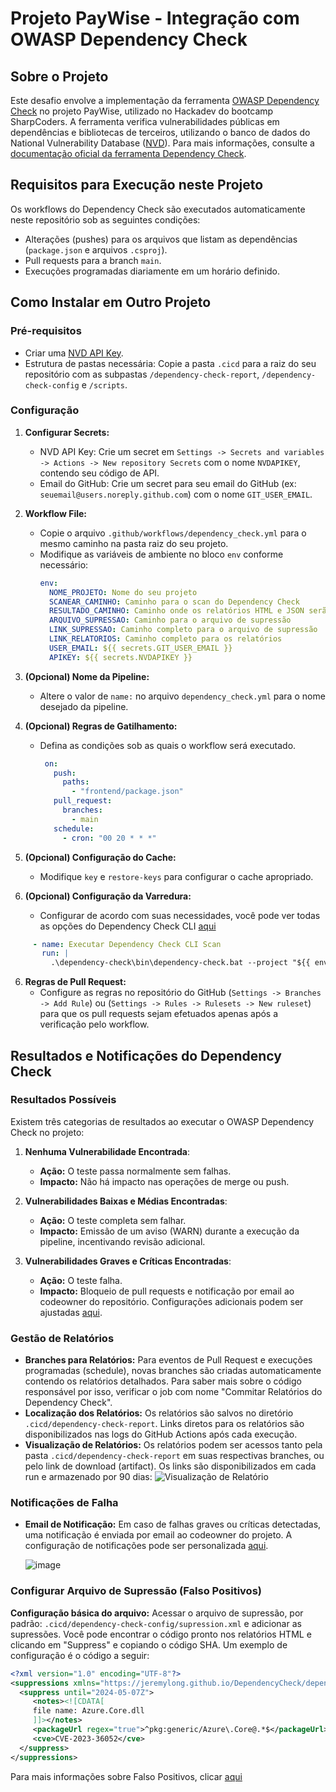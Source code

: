 # Projeto PayWise - Integração com OWASP Dependency Check

## Sobre o Projeto

Este desafio envolve a implementação da ferramenta [OWASP Dependency Check](https://owasp.org/www-project-dependency-check/) no projeto PayWise, utilizado no Hackadev do bootcamp SharpCoders. A ferramenta verifica vulnerabilidades públicas em dependências e bibliotecas de terceiros, utilizando o banco de dados do National Vulnerability Database ([NVD](https://nvd.nist.gov/)). Para mais informações, consulte a [documentação oficial da ferramenta Dependency Check](https://owasp.org/www-project-dependency-check/).

## Requisitos para Execução neste Projeto

Os workflows do Dependency Check são executados automaticamente neste repositório sob as seguintes condições:
- Alterações (pushes) para os arquivos que listam as dependências (`package.json` e arquivos `.csproj`).
- Pull requests para a branch `main`.
- Execuções programadas diariamente em um horário definido.

## Como Instalar em Outro Projeto

### Pré-requisitos

- Criar uma [NVD API Key](https://nvd.nist.gov/developers/request-an-api-key).
- Estrutura de pastas necessária: Copie a pasta `.cicd` para a raiz do seu repositório com as subpastas `/dependency-check-report`, `/dependency-check-config` e `/scripts`.

### Configuração

1. **Configurar Secrets:**
   - NVD API Key: Crie um secret em `Settings -> Secrets and variables -> Actions -> New repository Secrets` com o nome `NVDAPIKEY`, contendo seu código de API.
   - Email do GitHub: Crie um secret para seu email do GitHub (ex: `seuemail@users.noreply.github.com`) com o nome `GIT_USER_EMAIL`.

2. **Workflow File:**
   - Copie o arquivo `.github/workflows/dependency_check.yml` para o mesmo caminho na pasta raiz do seu projeto.
   - Modifique as variáveis de ambiente no bloco `env` conforme necessário:
     ```yaml
     env:
       NOME_PROJETO: Nome do seu projeto
       SCANEAR_CAMINHO: Caminho para o scan do Dependency Check
       RESULTADO_CAMINHO: Caminho onde os relatórios HTML e JSON serão salvos
       ARQUIVO_SUPRESSAO: Caminho para o arquivo de supressão
       LINK_SUPRESSAO: Caminho completo para o arquivo de supressão
       LINK_RELATORIOS: Caminho completo para os relatórios
       USER_EMAIL: ${{ secrets.GIT_USER_EMAIL }}
       APIKEY: ${{ secrets.NVDAPIKEY }}
     ```

3. **(Opcional) Nome da Pipeline:**
   - Altere o valor de `name:` no arquivo `dependency_check.yml` para o nome desejado da pipeline.

4. **(Opcional) Regras de Gatilhamento:**
   - Defina as condições sob as quais o workflow será executado.
     ```yaml
      on:
        push:
          paths:
            - "frontend/package.json"
        pull_request:
          branches:
            - main
        schedule:
          - cron: "00 20 * * *"
     ```

5. **(Opcional) Configuração do Cache:**
   - Modifique `key` e `restore-keys` para configurar o cache apropriado.

6. **(Opcional) Configuração da Varredura:**
   - Configurar de acordo com suas necessidades, você pode ver todas as opções do Dependency Check CLI [aqui](https://jeremylong.github.io/DependencyCheck/dependency-check-cli/arguments.html)
 ```yaml
      - name: Executar Dependency Check CLI Scan
        run: |
          .\dependency-check\bin\dependency-check.bat --project "${{ env.NOME_PROJETO }}" --scan "${{ env.SCANEAR_CAMINHO }}" --out "${{ env.RESULTADO_CAMINHO }}" --format "HTML" --format "JSON" --suppression "${{ env.ARQUIVO_SUPRESSAO }}" --nvdApiKey="${{ env.APIKEY }}"
```
6. **Regras de Pull Request:**
   - Configure as regras no repositório do GitHub (`Settings -> Branches -> Add Rule`) ou (`Settings -> Rules -> Rulesets -> New ruleset`) para que os pull requests sejam efetuados apenas após a verificação pelo workflow.


## Resultados e Notificações do Dependency Check

### Resultados Possíveis
Existem três categorias de resultados ao executar o OWASP Dependency Check no projeto:

1. **Nenhuma Vulnerabilidade Encontrada**:
   - **Ação:** O teste passa normalmente sem falhas.
   - **Impacto:** Não há impacto nas operações de merge ou push.

2. **Vulnerabilidades Baixas e Médias Encontradas**:
   - **Ação:** O teste completa sem falhar.
   - **Impacto:** Emissão de um aviso (WARN) durante a execução da pipeline, incentivando revisão adicional.

3. **Vulnerabilidades Graves e Críticas Encontradas**:
   - **Ação:** O teste falha.
   - **Impacto:** Bloqueio de pull requests e notificação por email ao codeowner do repositório. Configurações adicionais podem ser ajustadas [aqui](https://github.com/settings/notifications).

### Gestão de Relatórios

- **Branches para Relatórios:** Para eventos de Pull Request e execuções programadas (schedule), novas branches são criadas automaticamente contendo os relatórios detalhados. Para saber mais sobre o código responsável por isso, verificar o job com nome "Commitar Relatórios do Dependency Check".
- **Localização dos Relatórios:** Os relatórios são salvos no diretório `.cicd/dependency-check-report`. Links diretos para os relatórios são disponibilizados nas logs do GitHub Actions após cada execução.
- **Visualização de Relatórios:** Os relatórios podem ser acessos tanto pela pasta `.cicd/dependency-check-report` em suas respectivas branches, ou pelo link de download (artifact). Os links são disponibilizados em cada run e armazenado por 90 dias:
  ![Visualização de Relatório](https://github.com/gustavoscarl/DesafioMXM-DependencyCheck/assets/104444836/69a2ecf3-eb1e-4fd8-b073-4ecaad31d3f4)

### Notificações de Falha

- **Email de Notificação:** Em caso de falhas graves ou críticas detectadas, uma notificação é enviada por email ao codeowner do projeto. A configuração de notificações pode ser personalizada [aqui](https://github.com/settings/notifications).
  
   ![image](https://github.com/gustavoscarl/DesafioMXM-DependencyCheck/assets/104444836/0decbfcb-08e6-409b-b515-eeee90d80886)

### Configurar Arquivo de Supressão (Falso Positivos)

**Configuração básica do arquivo:** Acessar o arquivo de supressão, por padrão: `.cicd/dependency-check-config/supression.xml` e adicionar as supressões. Você pode encontrar o código pronto nos relatórios HTML e clicando em "Suppress" e copiando o código SHA. Um exemplo de configuração é o código a seguir:
```xml
<?xml version="1.0" encoding="UTF-8"?>
<suppressions xmlns="https://jeremylong.github.io/DependencyCheck/dependency-suppression.1.3.xsd">
  <suppress until="2024-05-07Z">
     <notes><![CDATA[
     file name: Azure.Core.dll
     ]]></notes>
     <packageUrl regex="true">^pkg:generic/Azure\.Core@.*$</packageUrl>
     <cve>CVE-2023-36052</cve>
  </suppress>
</suppressions>
```
Para mais informações sobre Falso Positivos, clicar [aqui](https://jeremylong.github.io/DependencyCheck/general/suppression.html)







